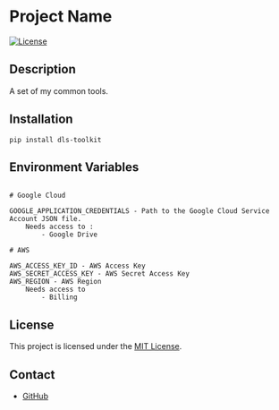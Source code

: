 # Project Name

[![License](https://img.shields.io/badge/license-MIT-blue.svg)](LICENSE)

## Description

A set of my common tools.


## Installation

`pip install dls-toolkit`

## Environment Variables

```

# Google Cloud

GOOGLE_APPLICATION_CREDENTIALS - Path to the Google Cloud Service Account JSON file.
    Needs access to :
        - Google Drive

# AWS

AWS_ACCESS_KEY_ID - AWS Access Key
AWS_SECRET_ACCESS_KEY - AWS Secret Access Key
AWS_REGION - AWS Region
    Needs access to 
        - Billing

```

## License

This project is licensed under the [MIT License](LICENSE).

## Contact

- [GitHub](https://github.com/your-username)
